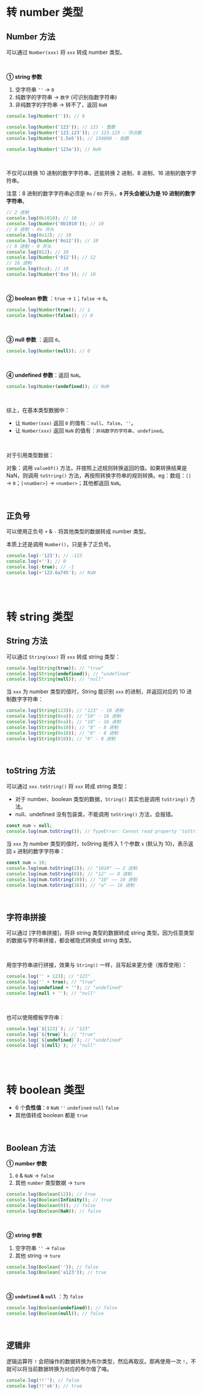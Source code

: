 # 转 number 类型

## Number 方法

可以通过 `Number(xxx)` 将 `xxx` 转成 number 类型。

<br>

**① string 参数**

1. 空字符串 `''` → `0`
2. 纯数字的字符串 → `数字` (可识别指数字符串)
3. 非纯数字的字符串 → 转不了，返回 `NaN`

```javascript
console.log(Number('')); // 0

console.log(Number('123')); // 123 - 整数
console.log(Number('123.123')); // 123.123 - 浮点数
console.log(Number('1.5e5')); // 150000 - 指数

console.log(Number('123a')); // NaN
```

<br>

不仅可以转换 10 进制的数字字符串，还能转换 2 进制、8 进制、16 进制的数字字符串。

注意：8 进制的数字字符串必须是 `0o` / `0O` 开头，**`0` 开头会被认为是 10 进制的数字字符串**。

```javascript
// 2 进制
console.log(0b1010); // 10
console.log(Number('0b1010')); // 10
// 8 进制 - 0o 开头
console.log(0o12); // 10
console.log(Number('0o12')); // 10
// 8 进制 - 0 开头
console.log(012); // 10
console.log(Number('012')); // 12
// 16 进制
console.log(0xa); // 10
console.log(Number('0xa')); // 10
```

<br>

**② boolean 参数** ：`true` → `1`；`false` → `0`。

```javascript
console.log(Number(true)); // 1
console.log(Number(false)); // 0
```

<br>

**③ null 参数** ：返回 `0`。

```js
console.log(Number(null)); // 0
```

<br>

**④ undefined 参数**：返回 `NaN`。

```javascript
console.log(Number(undefined)); // NaN
```

<br>

综上，在基本类型数据中：

-   让 `Number(xxx)` 返回 `0` 的值有：`null`、`false`、`''`。
-   让 `Number(xxx)` 返回 `NaN` 的值有：`非纯数字的字符串`、`undefined`。

<br>

对于引用类型数据：

对象：调用 `valueOf()` 方法，并按照上述规则转换返回的值。如果转换结果是 NaN，则调用 `toString()` 方法，再按照转换字符串的规则转换。eg：数组：`[]` → `0`；`[<number>]` → `<number>`；其他都返回 `NaN`。

<br>

## 正负号

可以使用正负号 `+` & `-` 将其他类型的数据转成 number 类型。

本质上还是调用 `Number()`，只是多了正负号。

```js
console.log(-'123'); // -123
console.log(+''); // 0
console.log(-true); // -1
console.log(+'123.6a745'); // NaN
```

<br><br>

# 转 string 类型

## String 方法

可以通过 `String(xxx)` 将 `xxx` 转成 string 类型：

```javascript
console.log(String(true)); // "true"
console.log(String(undefined)); // "undefined"
console.log(String(null)); // "null"
```

当 `xxx` 为 number 类型的值时，String 能识别 `xxx` 的进制，并返回对应的 10 进制数字字符串：

```js
console.log(String(123)); // "123" - 10 进制
console.log(String(0xa)); // "10" - 16 进制
console.log(String(0xa)); // "10" - 16 进制
console.log(String(0o10)); // "8" - 8 进制
console.log(String(0o10)); // "8" - 8 进制
console.log(String(010)); // "8" - 8 进制
```

<br>

## toString 方法

可以通过 `xxx.toString()` 将 `xxx` 转成 string 类型：

-   对于 number、boolean 类型的数据，`String()` 其实也是调用 `toString()` 方法。
-   null、undefined 没有包装类，不能调用 `toString()` 方法，会报错。

```js
const num = null;
console.log(num.toString()); // TypeError: Cannot read property 'toString' of null
```

当 `xxx` 为 number 类型的值时，toString 能传入 1 个参数 `x` (默认为 10)，表示返回 `x` 进制的数字字符串：

```js
const num = 10;
console.log(num.toString(2)); // "1010" —— 2 进制
console.log(num.toString(8)); // "12" —— 8 进制
console.log(num.toString(10)); // "10" —— 10 进制
console.log(num.toString(16)); // "a" —— 16 进制
```

<br>

## 字符串拼接

可以通过 [字符串拼接]，将非 string 类型的数据转成 string 类型。因为任意类型的数据与字符串拼接，都会被隐式转换成 string 类型。

<br>

用空字符串进行拼接，效果与 `String()` 一样，且写起来更方便（推荐使用）：

```javascript
console.log('' + 123); // "123"
console.log('' + true); // "true"
console.log(undefined + ''); // "undefined"
console.log(null + ''); // "null"
```

<br>

也可以使用模板字符串：

```js
console.log(`${123}`); // "123"
console.log(`${true}`); // "true"
console.log(`${undefined}`); // "undefined"
console.log(`${null}`); // "null"
```

<br><br>

# 转 boolean 类型

-   6 个**负性值**：`0` `NaN` `''` `undefined` `null` `false`
-   其他值转成 boolean 都是 `true`

<br>

## Boolean 方法

**① number 参数**

1. `0` & `NaN` → `false`
2. 其他 `number` 类型数据 → `ture`

```javascript
console.log(Boolean(12)); // true
console.log(Boolean(Infinity)); // true
console.log(Boolean(0)); // false
console.log(Boolean(NaN)); // false
```

<br>

**② string 参数**

1. 空字符串 `''` → `false`
2. 其他 string → `ture`

```javascript
console.log(Boolean('')); // false
console.log(Boolean('a123')); // true
```

<br>

**③ `undefined` & `null`** ：为 `false`

```javascript
console.log(Boolean(undefined)); // false
console.log(Boolean(null)); // false
```

<br>

## 逻辑非

逻辑运算符 `!` 会把操作的数据转换为布尔类型，然后再取反。那再使用一次 `!`，不就可以将当前数据转换为对应的布尔值了咯。

```js
console.log(!!''); // false
console.log(!!'ok'); // true
```

<br>
